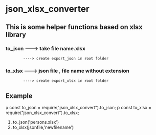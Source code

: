 # json_xlsx_converter
## This is some helper functions based on xlsx library
### to_json ---> take file name.xlsx 
            ----> create export_json in root folder
### to_xlsx ---> json file  , file name without extension
            ----> create export_xlsx in root folder
## Example 
   p const to_json = require("json_xlsx_convert").to_json;
   p const to_xlsx = require("json_xlsx_convert").to_xlsx;
   
 1. to_json('persons.xlsx')
 2. to_xlsx(jsonfile,'newfilename')
